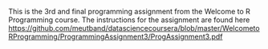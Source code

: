 This is the 3rd and final programming assignment from the Welcome to R Programming course. The instructions for the assignment are found here https://github.com/meutband/datasciencecoursera/blob/master/WelcometoRProgramming/ProgrammingAssignment3/ProgAssignment3.pdf
